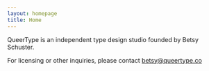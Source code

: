 ```yaml
---
layout: homepage
title: Home
---
```


QueerType is an independent type design studio founded by Betsy Schuster.

For licensing or other inquiries, please contact betsy@queertype.co